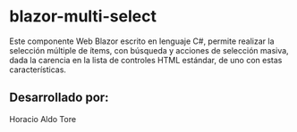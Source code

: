 # blazor-multi-select
Este componente Web Blazor escrito en lenguaje C#, permite realizar la selección múltiple de ítems, con búsqueda y acciones de selección masiva, dada la carencia en la lista de controles HTML estándar, de uno con estas características.
## Desarrollado por: 
Horacio Aldo Tore

